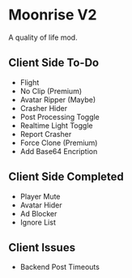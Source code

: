 # Moonrise V2
A quality of life mod.

## Client Side To-Do
* Flight
* No Clip (Premium)
* Avatar Ripper (Maybe)
* Crasher Hider
* Post Processing Toggle
* Realtime Light Toggle
* Report Crasher
* Force Clone (Premium)
* Add Base64 Encription

## Client Side Completed
* Player Mute
* Avatar Hider
* Ad Blocker
* Ignore List

## Client Issues
* Backend Post Timeouts